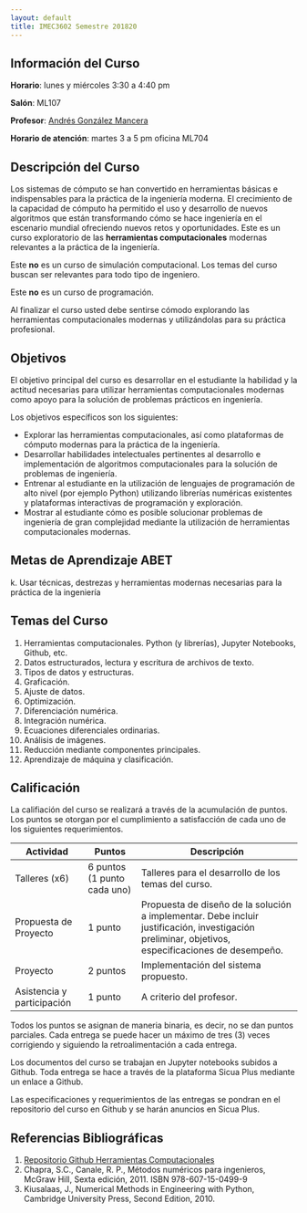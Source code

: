```yaml
---
layout: default
title: IMEC3602 Semestre 201820
---
```


## Información del Curso ##

**Horario**: lunes y miércoles 3:30 a 4:40 pm

**Salón**: ML107

**Profesor**: [Andrés González Mancera](http://andresgm.org)

**Horario de atención**: martes 3 a 5 pm oficina ML704


## Descripción del Curso ##

Los sistemas de cómputo se han convertido en herramientas básicas e indispensables para la práctica de la ingeniería moderna. El crecimiento de la capacidad de cómputo ha permitido el uso y desarrollo de nuevos algoritmos que están transformando cómo se hace ingeniería en el escenario mundial ofreciendo nuevos retos y oportunidades. Este es un curso exploratorio de las **herramientas computacionales** modernas relevantes a la práctica de la ingeniería.

Este **no** es un curso de simulación computacional. Los temas del curso buscan ser relevantes para todo tipo de ingeniero.

Este **no** es un curso de programación.

Al finalizar el curso usted debe sentirse cómodo explorando las herramientas computacionales modernas y utilizándolas para su práctica profesional.

## Objetivos ##

El objetivo principal del curso es desarrollar en el estudiante la habilidad y la actitud necesarias para utilizar herramientas computacionales modernas como apoyo para la solución de problemas prácticos en ingeniería.

Los objetivos específicos son los siguientes:

* Explorar las herramientas computacionales, así como plataformas de cómputo modernas para la práctica de la ingeniería.
* Desarrollar habilidades intelectuales pertinentes al desarrollo e implementación de algoritmos computacionales para la solución de problemas de ingeniería.
* Entrenar al estudiante en la utilización de lenguajes de programación de alto nivel (por ejemplo Python) utilizando librerías numéricas existentes y plataformas interactivas de programación y exploración.
* Mostrar al estudiante cómo es posible solucionar problemas de ingeniería de gran complejidad mediante la utilización de herramientas computacionales modernas.

## Metas de Aprendizaje ABET ##

k. Usar técnicas, destrezas y herramientas modernas necesarias para la práctica de la ingeniería

## Temas del Curso ##

1. Herramientas computacionales. Python (y librerías), Jupyter Notebooks, Github, etc.
2. Datos estructurados, lectura y escritura de archivos de texto.
3. Tipos de datos y estructuras.
4. Graficación.
5. Ajuste de datos.
6. Optimización.
7. Diferenciación numérica.
8. Integración numérica.
9. Ecuaciones diferenciales ordinarias.
10. Análisis de imágenes.
11. Reducción mediante componentes principales.
12. Aprendizaje de máquina y clasificación.

## Calificación ##

La califiación del curso se realizará a través de la acumulación de puntos. Los puntos se otorgan por el cumplimiento a satisfacción de cada uno de los siguientes requerimientos.

Actividad                  | Puntos                      | Descripción
---------------------------|-----------------------------|--------------------------------------------------------------------------------------------------------------------------------------------------
Talleres (x6)              | 6 puntos (1 punto cada uno) | Talleres para el desarrollo de los temas del curso.
Propuesta de Proyecto      | 1 punto                     | Propuesta de diseño de la solución a implementar. Debe incluir justificación, investigación preliminar, objetivos, especificaciones de desempeño.
Proyecto                   | 2 puntos                    | Implementación del sistema propuesto.
Asistencia y participación | 1 punto                     | A criterio del profesor.

Todos los puntos se asignan de maneria binaria, es decir, no se dan puntos parciales. Cada entrega se puede hacer un máximo de tres (3) veces corrigiendo y siguiendo la retroalimentación a cada entrega.

Los documentos del curso se trabajan en Jupyter notebooks subidos a Github. Toda entrega se hace a través de la plataforma Sicua Plus mediante un enlace a Github.

Las especificaciones y requerimientos de las entregas se pondran en el repositorio del curso en Github y se harán anuncios en Sicua Plus.  

## Referencias Bibliográficas ##

1. [Repositorio Github Herramientas Computacionales](https://github.com/andresgm/Herramientas-Computacionales)
2. Chapra, S.C., Canale, R. P., Métodos numéricos para ingenieros, McGraw Hill, Sexta edición, 2011. ISBN 978-607-15-0499-9
2. Kiusalaas, J., Numerical Methods in Engineering with Python, Cambridge University Press, Second Edition, 2010.
